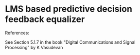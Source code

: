 # LMS based predictive decision feedback equalizer

References: 

See Section 5.1.7 in the book "Digital Communications and Signal Processing" by K Vasudevan
